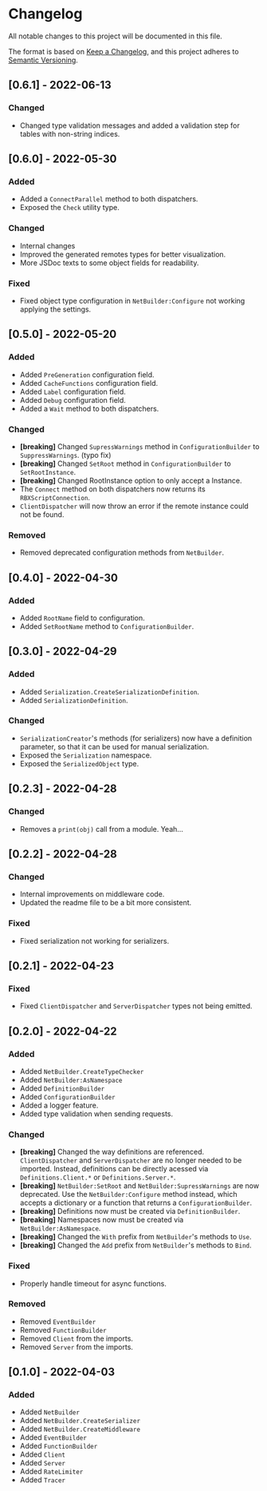 # Changelog
All notable changes to this project will be documented in this file.

The format is based on [Keep a Changelog](https://keepachangelog.com/en/1.0.0/),
and this project adheres to [Semantic Versioning](https://semver.org/spec/v2.0.0.html).

## [0.6.1] - 2022-06-13
### Changed
- Changed type validation messages and added a validation step for tables with non-string indices.

## [0.6.0] - 2022-05-30
### Added
- Added a `ConnectParallel` method to both dispatchers.
- Exposed the `Check` utility type.

### Changed
- Internal changes
- Improved the generated remotes types for better visualization.
- More JSDoc texts to some object fields for readability.

### Fixed
- Fixed object type configuration in `NetBuilder:Configure` not working applying the settings.

## [0.5.0] - 2022-05-20
### Added
- Added `PreGeneration` configuration field.
- Added `CacheFunctions` configuration field.
- Added `Label` configuration field.
- Added `Debug` configuration field.
- Added a `Wait` method to both dispatchers.

### Changed
- **[breaking]** Changed `SupressWarnings` method in `ConfigurationBuilder` to `SuppressWarnings`. (typo fix)
- **[breaking]** Changed `SetRoot` method in `ConfigurationBuilder` to `SetRootInstance`.
- **[breaking]** Changed RootInstance option to only accept a Instance.
- The `Connect` method on both dispatchers now returns its `RBXScriptConnection`.
- `ClientDispatcher` will now throw an error if the remote instance could not be found.

### Removed
- Removed deprecated configuration methods from `NetBuilder`.

## [0.4.0] - 2022-04-30
### Added
- Added `RootName` field to configuration.
- Added `SetRootName` method to `ConfigurationBuilder`.

## [0.3.0] - 2022-04-29
### Added
- Added `Serialization.CreateSerializationDefinition`.
- Added `SerializationDefinition`.

### Changed
- `SerializationCreator`'s methods (for serializers) now have a definition parameter, so that it can be used for manual serialization.
- Exposed the `Serialization` namespace.
- Exposed the `SerializedObject` type.

## [0.2.3] - 2022-04-28
### Changed
- Removes a `print(obj)` call from a module. Yeah...

## [0.2.2] - 2022-04-28
### Changed
- Internal improvements on middleware code.
- Updated the readme file to be a bit more consistent.

### Fixed
- Fixed serialization not working for serializers.

## [0.2.1] - 2022-04-23
### Fixed
- Fixed `ClientDispatcher` and `ServerDispatcher` types not being emitted.

## [0.2.0] - 2022-04-22
### Added
- Added `NetBuilder.CreateTypeChecker`
- Added `NetBuilder:AsNamespace`
- Added `DefinitionBuilder`
- Added `ConfigurationBuilder`
- Added a logger feature.
- Added type validation when sending requests.

### Changed
- **[breaking]** Changed the way definitions are referenced. `ClientDispatcher` and `ServerDispatcher` are no longer needed to be imported. Instead, definitions can be directly acessed via `Definitions.Client.*` or `Definitions.Server.*`.
- **[breaking]** `NetBuilder:SetRoot` and `NetBuilder:SupressWarnings` are now deprecated. Use the `NetBuilder:Configure` method instead, which accepts a dictionary or a function that returns a `ConfigurationBuilder`.
- **[breaking]** Definitions now must be created via `DefinitionBuilder`.
- **[breaking]** Namespaces now must be created via `NetBuilder:AsNamespace`.
- **[breaking]** Changed the `With` prefix from `NetBuilder`'s methods to `Use`.
- **[breaking]** Changed the `Add` prefix from `NetBuilder`'s methods to `Bind`.

### Fixed
- Properly handle timeout for async functions.

### Removed
- Removed `EventBuilder`
- Removed `FunctionBuilder`
- Removed `Client` from the imports.
- Removed `Server` from the imports.

## [0.1.0] - 2022-04-03
### Added
- Added `NetBuilder`
- Added `NetBuilder.CreateSerializer`
- Added `NetBuilder.CreateMiddleware`
- Added `EventBuilder`
- Added `FunctionBuilder`
- Added `Client`
- Added `Server`
- Added `RateLimiter`
- Added `Tracer`